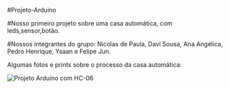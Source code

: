 #Projeto-Arduino
 
#Nosso primeiro projeto sobre uma casa automática, com leds,sensor,botão.

#Nossos integrantes do grupo: Nicolas de Paula, Davi Sousa, Ana Angélica, Pedro Henrique, Ysaan e Felipe Jun.

Algumas fotos e prints sobre o processo da casa automática:

![Projeto Arduíno com HC-06](https://github.com/FelipeJunTakenaka/Projeto-Arduino/assets/129780921/ea8c76b6-6750-44e7-af2b-bab19c70e1c1)
